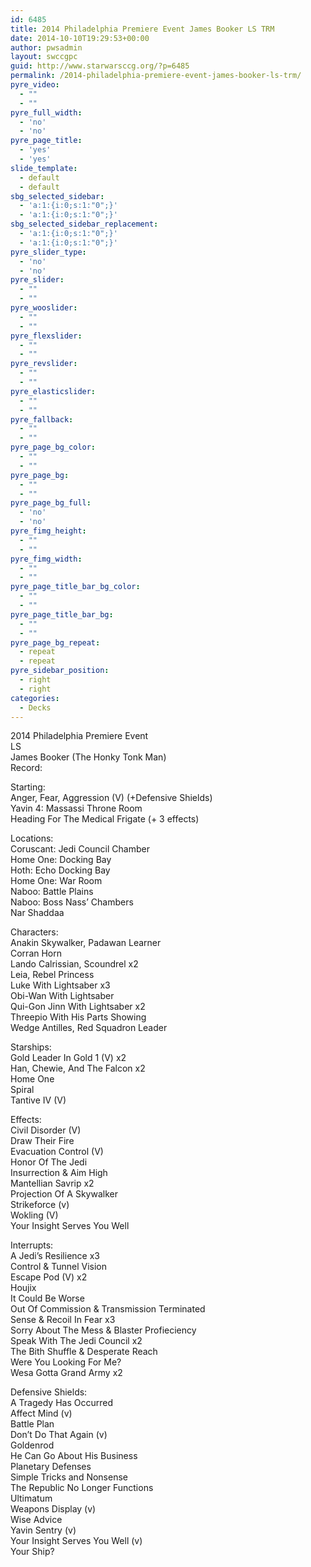 ```yaml
---
id: 6485
title: 2014 Philadelphia Premiere Event James Booker LS TRM
date: 2014-10-10T19:29:53+00:00
author: pwsadmin
layout: swccgpc
guid: http://www.starwarsccg.org/?p=6485
permalink: /2014-philadelphia-premiere-event-james-booker-ls-trm/
pyre_video:
  - ""
  - ""
pyre_full_width:
  - 'no'
  - 'no'
pyre_page_title:
  - 'yes'
  - 'yes'
slide_template:
  - default
  - default
sbg_selected_sidebar:
  - 'a:1:{i:0;s:1:"0";}'
  - 'a:1:{i:0;s:1:"0";}'
sbg_selected_sidebar_replacement:
  - 'a:1:{i:0;s:1:"0";}'
  - 'a:1:{i:0;s:1:"0";}'
pyre_slider_type:
  - 'no'
  - 'no'
pyre_slider:
  - ""
  - ""
pyre_wooslider:
  - ""
  - ""
pyre_flexslider:
  - ""
  - ""
pyre_revslider:
  - ""
  - ""
pyre_elasticslider:
  - ""
  - ""
pyre_fallback:
  - ""
  - ""
pyre_page_bg_color:
  - ""
  - ""
pyre_page_bg:
  - ""
  - ""
pyre_page_bg_full:
  - 'no'
  - 'no'
pyre_fimg_height:
  - ""
  - ""
pyre_fimg_width:
  - ""
  - ""
pyre_page_title_bar_bg_color:
  - ""
  - ""
pyre_page_title_bar_bg:
  - ""
  - ""
pyre_page_bg_repeat:
  - repeat
  - repeat
pyre_sidebar_position:
  - right
  - right
categories:
  - Decks
---
```

2014 Philadelphia Premiere Event  
LS  
James Booker (The Honky Tonk Man)  
Record:

Starting:  
Anger, Fear, Aggression (V) (+Defensive Shields)  
Yavin 4: Massassi Throne Room  
Heading For The Medical Frigate (+ 3 effects)

Locations:  
Coruscant: Jedi Council Chamber  
Home One: Docking Bay  
Hoth: Echo Docking Bay  
Home One: War Room  
Naboo: Battle Plains  
Naboo: Boss Nass&#8217; Chambers  
Nar Shaddaa

Characters:  
Anakin Skywalker, Padawan Learner  
Corran Horn  
Lando Calrissian, Scoundrel x2  
Leia, Rebel Princess  
Luke With Lightsaber x3  
Obi-Wan With Lightsaber  
Qui-Gon Jinn With Lightsaber x2  
Threepio With His Parts Showing  
Wedge Antilles, Red Squadron Leader

Starships:  
Gold Leader In Gold 1 (V) x2  
Han, Chewie, And The Falcon x2  
Home One  
Spiral  
Tantive IV (V)

Effects:  
Civil Disorder (V)  
Draw Their Fire  
Evacuation Control (V)  
Honor Of The Jedi  
Insurrection & Aim High  
Mantellian Savrip x2  
Projection Of A Skywalker  
Strikeforce (v)  
Wokling (V)  
Your Insight Serves You Well

Interrupts:  
A Jedi&#8217;s Resilience x3  
Control & Tunnel Vision  
Escape Pod (V) x2  
Houjix  
It Could Be Worse  
Out Of Commission & Transmission Terminated  
Sense & Recoil In Fear x3  
Sorry About The Mess & Blaster Profieciency  
Speak With The Jedi Council x2  
The Bith Shuffle & Desperate Reach  
Were You Looking For Me?  
Wesa Gotta Grand Army x2

Defensive Shields:  
A Tragedy Has Occurred  
Affect Mind (v)  
Battle Plan  
Don&#8217;t Do That Again (v)  
Goldenrod  
He Can Go About His Business  
Planetary Defenses  
Simple Tricks and Nonsense  
The Republic No Longer Functions  
Ultimatum  
Weapons Display (v)  
Wise Advice  
Yavin Sentry (v)  
Your Insight Serves You Well (v)  
Your Ship?